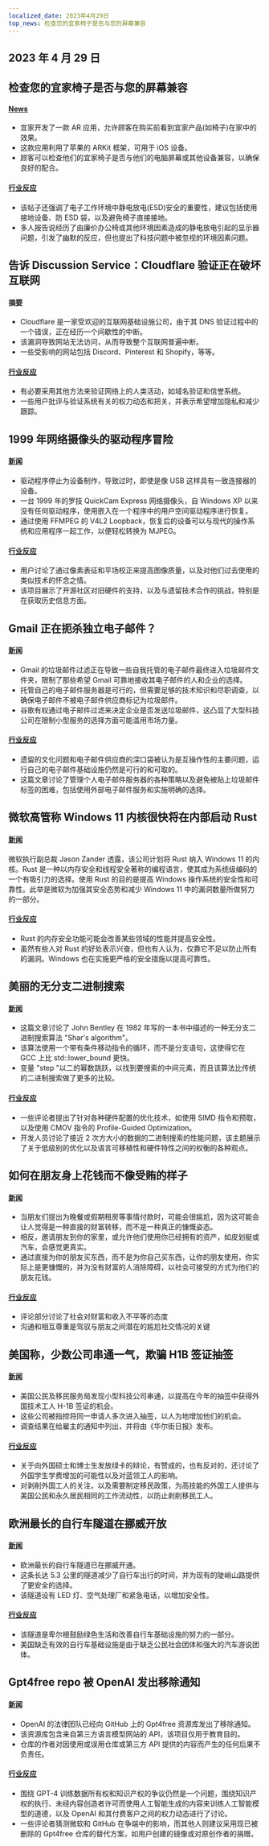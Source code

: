 ```yaml
---
localized_date: 2023年4月29日
top_news: 检查您的宜家椅子是否与您的屏幕兼容
---
```


## 2023 年 4 月 29 日

## 检查您的宜家椅子是否与您的屏幕兼容

#### [News](https://mastodon.social/@haeckerfelix/110272427676278609)

- 宜家开发了一款 AR 应用，允许顾客在购买前看到宜家产品(如椅子)在家中的效果。
- 这款应用利用了苹果的 ARKit 框架，可用于 iOS 设备。
- 顾客可以检查他们的宜家椅子是否与他们的电脑屏幕或其他设备兼容，以确保良好的配合。

#### [行业反应](http://news.ycombinator.com/item?id=35742476)

- 该帖子还强调了电子工作环境中静电放电(ESD)安全的重要性，建议包括使用接地设备、防 ESD 袋，以及避免椅子直接接地。
- 多人报告说经历了由廉价办公椅或其他环境因素造成的静电放电引起的显示器问题，引发了幽默的反应，但也提出了科技问题中被忽视的环境因素问题。

## 告诉 Discussion Service：Cloudflare 验证正在破坏互联网

#### 摘要

- Cloudflare 是一家受欢迎的互联网基础设施公司，由于其 DNS 验证过程中的一个错误，正在经历一个间歇性的中断。
- 该漏洞导致网站无法访问，从而导致整个互联网普遍中断。
- 一些受影响的网站包括 Discord、Pinterest 和 Shopify，等等。

#### [行业反应](http://news.ycombinator.com/item?id=35742606)

- 有必要采用其他方法来验证网络上的人类活动，如域名验证和信誉系统。
- 一些用户批评与验证系统有关的权力动态和把关，并表示希望增加隐私和减少跟踪。

## 1999 年网络摄像头的驱动程序冒险

#### [新闻](https://blog.benjojo.co.uk/post/quickcam-usb-userspace-driver)

- 驱动程序停止为设备制作，导致过时，即使是像 USB 这样具有一致连接器的设备。
- 一台 1999 年的罗技 QuickCam Express 网络摄像头，自 Windows XP 以来没有任何驱动程序，使用嵌入在一个程序中的用户空间驱动程序进行恢复。
- 通过使用 FFMPEG 的 V4L2 Loopback，恢复后的设备可以与现代的操作系统和应用程序一起工作，以便轻松转换为 MJPEG。

#### [行业反应](http://news.ycombinator.com/item?id=35740001)

- 用户讨论了通过像素表征和平场校正来提高图像质量，以及对他们过去使用的类似技术的怀念之情。
- 该项目展示了开源社区对旧硬件的支持，以及与遗留技术合作的挑战，特别是在获取历史信息方面。

## Gmail 正在扼杀独立电子邮件？

#### [新闻](https://tutanota.com/blog/posts/gmail-independent-email)

- Gmail 的垃圾邮件过滤正在导致一些自我托管的电子邮件最终进入垃圾邮件文件夹，限制了那些希望 Gmail 可靠地接收其电子邮件的人和企业的选择。
- 托管自己的电子邮件服务器是可行的，但需要足够的技术知识和尽职调查，以确保电子邮件不被电子邮件供应商标记为垃圾邮件。
- 谷歌有权通过电子邮件过滤来决定企业是否发送垃圾邮件，这凸显了大型科技公司在限制小型服务的选择方面可能滥用市场力量。

#### [行业反应](http://news.ycombinator.com/item?id=35744888)

- 遗留的文化问题和电子邮件供应商的深口袋被认为是互操作性的主要问题，运行自己的电子邮件基础设施仍然是可行的和可取的。
- 这篇文章讨论了管理个人电子邮件服务器的各种策略以及避免被贴上垃圾邮件标签的困难，包括使用外部电子邮件服务和实施明确的选择。

## 微软高管称 Windows 11 内核很快将在内部启动 Rust

#### [新闻](https://www.neowin.net/news/senior-microsoft-exec-says-windows-11-kernel-will-soon-be-booting-with-rust-inside/)

微软执行副总裁 Jason Zander 透露，该公司计划将 Rust 纳入 Windows 11 的内核。Rust 是一种以内存安全和线程安全著称的编程语言，使其成为系统级编码的一个有吸引力的选择。使用 Rust 的目的是提高 Windows 操作系统的安全性和可靠性。此举是微软为加强其安全态势和减少 Windows 11 中的漏洞数量所做努力的一部分。

#### [行业反应](http://news.ycombinator.com/item?id=35738829)

- Rust 的内存安全功能可能会改善某些领域的性能并提高安全性。
- 虽然有些人对 Rust 的好处表示兴奋，但也有人认为，仅靠它不足以防止所有的漏洞。Windows 也在实施更严格的安全措施以提高可靠性。

## 美丽的无分支二进制搜索

#### [新闻](https://probablydance.com/2023/04/27/beautiful-branchless-binary-search/)

- 这篇文章讨论了 John Bentley 在 1982 年写的一本书中描述的一种无分支二进制搜索算法 "Shar's algorithm"。
- 该算法使用一个带有条件移动指令的循环，而不是分支语句，这使得它在 GCC 上比 std::lower_bound 更快。
- 变量 "step "以二的幂数跳跃，以找到要搜索的中间元素，而且该算法比传统的二进制搜索做了更多的比较。

#### [行业反应](http://news.ycombinator.com/item?id=35737862)

- 一些评论者提出了针对各种硬件配置的优化技术，如使用 SIMD 指令和预取，以及使用 CMOV 指令的 Profile-Guided Optimization。
- 开发人员讨论了接近 2 次方大小的数据的二进制搜索的性能问题，该主题展示了关于低级别的优化以及语言可移植性和硬件特性之间的权衡的各种观点。

## 如何在朋友身上花钱而不像受贿的样子

#### [新闻](https://billmei.net/blog/bribe-friends)

- 当朋友们提出为晚餐或假期租房等事情付款时，可能会很尴尬，因为这可能会让人觉得是一种直接的财富转移，而不是一种真正的慷慨姿态。
- 相反，邀请朋友到你的家里，或允许他们使用你已经拥有的资产，如皮划艇或汽车，会感觉更真实。
- 通过直接为你的朋友买东西，而不是为你自己买东西，让你的朋友使用，你实际上是更慷慨的，并为没有财富的人消除障碍，以社会可接受的方式为他们的朋友花钱。

#### [行业反应](http://news.ycombinator.com/item?id=35740277)

- 评论部分讨论了社会对财富和收入不平等的态度
- 沟通和相互尊重是驾驭与朋友之间潜在的尴尬社交情况的关键

## 美国称，少数公司串通一气，欺骗 H1B 签证抽签

#### [新闻](https://www.wsj.com/articles/u-s-says-some-companies-cheat-h-1b-lottery-driving-record-applications-1a3e4fd)

- 美国公民及移民服务局发现小型科技公司串通，以提高在今年的抽签中获得外国技术工人 H-1B 签证的机会。
- 这些公司被指控将同一申请人多次进入抽签，以人为地增加他们的机会。
- 调查结果在给雇主的通知中列出，并将由《华尔街日报》发布。

#### [行业反应](http://news.ycombinator.com/item?id=35741609)

- 关于向外国硕士和博士生发放绿卡的辩论，有赞成的，也有反对的，还讨论了外国学生学费增加的可能性以及对蓝领工人的影响。
- 对剥削外国工人的关注，以及需要制定移民政策，为高技能的外国工人提供与美国公民和永久居民相同的工作流动性，以防止剥削移民工人。

## 欧洲最长的自行车隧道在挪威开放

#### [新闻](https://reasonstobecheerful.world/europes-longest-bicycling-tunnel-opens-in-norway/)

- 欧洲最长的自行车隧道已在挪威开通。
- 这条长达 5.3 公里的隧道减少了自行车出行的时间，并为现有的陡峭山路提供了更安全的选择。
- 该隧道设有 LED 灯、空气处理厂和紧急电话，以增加安全性。

#### [行业反应](http://news.ycombinator.com/item?id=35738231)

- 该隧道是卑尔根鼓励绿色生活和改善自行车基础设施的努力的一部分。
- 美国缺乏有效的自行车基础设施是由于缺乏公民社会团体和强大的汽车游说团体。

## Gpt4free repo 被 OpenAI 发出移除通知

#### [新闻](https://github.com/xtekky/gpt4free)

- OpenAI 的法律团队已经向 GitHub 上的 Gpt4free 资源库发出了移除通知。
- 该资源库包含来自第三方语言模型网站的 API，该项目仅用于教育目的。
- 仓库的作者对因使用或误用仓库或第三方 API 提供的内容而产生的任何后果不负责任。

#### [行业反应](http://news.ycombinator.com/item?id=35740836)

- 围绕 GPT-4 训练数据所有权和知识产权的争议仍然是一个问题，围绕知识产权的执行、未经内容创造者许可而使用人工智能生成的内容来训练人工智能模型的道德，以及 OpenAI 和其付费客户之间的权力动态进行了讨论。
- 一些评论者猜测微软和 GitHub 在争端中的影响，而其他人则建议采用现已被删除的 Gpt4free 仓库的替代方案，如用户创建的镜像或对原创作者的捐赠。
